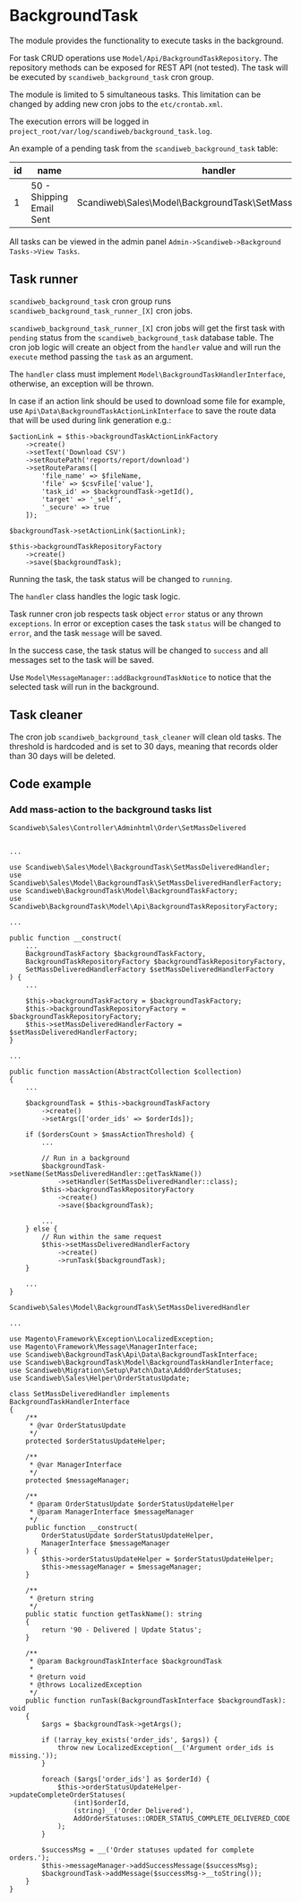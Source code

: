 # BackgroundTask

The module provides the functionality to execute tasks in the background.

For task CRUD operations use `Model/Api/BackgroundTaskRepository`.
The repository methods can be exposed for REST API (not tested).
The task will be executed by `scandiweb_background_task` cron group.

The module is limited to 5 simultaneous tasks. 
This limitation can be changed by adding new cron jobs to the `etc/crontab.xml`.

The execution errors will be logged in `project_root/var/log/scandiweb/background_task.log`.

An example of a pending task from the `scandiweb_background_task` table:

| id  | name                     | handler                                                    | args        | status  | messages | created_at          | executed_at | finished_at  | action_link                                         |
|-----|--------------------------|------------------------------------------------------------|-------------|---------|----------|---------------------|-------------|--------------|-----------------------------------------------------|
| 1   | 50 - Shipping Email Sent | Scandiweb\Sales\Model\BackgroundTask\SetMassShippedHandler | ["357028"]  | pending | [NULL]   | 2022-04-05 14:11:31 | [NULL]      | [NULL]       | {"text":null,"route_path":null,"route_params":null} |

All tasks can be viewed in the admin panel `Admin->Scandiweb->Background Tasks->View Tasks`.

## Task runner
`scandiweb_background_task` cron group runs `scandiweb_background_task_runner_[X]` cron jobs.

`scandiweb_background_task_runner_[X]` cron jobs will get the first task with `pending` status 
from the `scandiweb_background_task` database table. The cron job logic will create an object from the `handler`
value and will run the `execute` method passing the `task` as an argument. 

The `handler` class must implement `Model\BackgroundTaskHandlerInterface`, otherwise, an exception
will be thrown. 

In case if an action link should be used to download some file for example, use `Api\Data\BackgroundTaskActionLinkInterface`
to save the route data that will be used during link generation e.g.:
```injectablephp
$actionLink = $this->backgroundTaskActionLinkFactory
    ->create()
    ->setText('Download CSV')
    ->setRoutePath('reports/report/download')
    ->setRouteParams([
        'file_name' => $fileName,
        'file' => $csvFile['value'],
        'task_id' => $backgroundTask->getId(),
        'target' => '_self',
        '_secure' => true
    ]);

$backgroundTask->setActionLink($actionLink);

$this->backgroundTaskRepositoryFactory
    ->create()
    ->save($backgroundTask);
```

Running the task, the task status will be changed to `running`.

The `handler` class handles the logic task logic. 

Task runner cron job respects task object `error` status or any thrown `exceptions`. 
In error or exception cases the task `status` will be changed to `error`, and the task `message` will be saved. 

In the success case, the task status will be changed to `success` and all messages set to the task will be saved.

Use `Model\MessageManager::addBackgroundTaskNotice`
to notice that the selected task will run in the background.

## Task cleaner
The cron job `scandiweb_background_task_cleaner` will clean old tasks. 
The threshold is hardcoded and is set to 30 days, meaning that records older than 30 days will be deleted.

## Code example
### Add mass-action to the background tasks list
`Scandiweb\Sales\Controller\Adminhtml\Order\SetMassDelivered`
```injectablephp

...

use Scandiweb\Sales\Model\BackgroundTask\SetMassDeliveredHandler;
use Scandiweb\Sales\Model\BackgroundTask\SetMassDeliveredHandlerFactory;
use Scandiweb\BackgroundTask\Model\BackgroundTaskFactory;
use Scandiweb\BackgroundTask\Model\Api\BackgroundTaskRepositoryFactory;

...

public function __construct(
    ...
    BackgroundTaskFactory $backgroundTaskFactory,
    BackgroundTaskRepositoryFactory $backgroundTaskRepositoryFactory,
    SetMassDeliveredHandlerFactory $setMassDeliveredHandlerFactory
) {
    ...
    
    $this->backgroundTaskFactory = $backgroundTaskFactory;
    $this->backgroundTaskRepositoryFactory = $backgroundTaskRepositoryFactory;
    $this->setMassDeliveredHandlerFactory = $setMassDeliveredHandlerFactory;
}

...

public function massAction(AbstractCollection $collection)
{
    ...
    
    $backgroundTask = $this->backgroundTaskFactory
        ->create()
        ->setArgs(['order_ids' => $orderIds]);

    if ($ordersCount > $massActionThreshold) {
        ...
        
        // Run in a background
        $backgroundTask->setName(SetMassDeliveredHandler::getTaskName())
            ->setHandler(SetMassDeliveredHandler::class);
        $this->backgroundTaskRepositoryFactory
            ->create()
            ->save($backgroundTask);

        ...
    } else {
        // Run within the same request
        $this->setMassDeliveredHandlerFactory
            ->create()
            ->runTask($backgroundTask);
    }

    ...
}
```
`Scandiweb\Sales\Model\BackgroundTask\SetMassDeliveredHandler`
```injectablephp
...

use Magento\Framework\Exception\LocalizedException;
use Magento\Framework\Message\ManagerInterface;
use Scandiweb\BackgroundTask\Api\Data\BackgroundTaskInterface;
use Scandiweb\BackgroundTask\Model\BackgroundTaskHandlerInterface;
use Scandiweb\Migration\Setup\Patch\Data\AddOrderStatuses;
use Scandiweb\Sales\Helper\OrderStatusUpdate;

class SetMassDeliveredHandler implements BackgroundTaskHandlerInterface
{
    /**
     * @var OrderStatusUpdate
     */
    protected $orderStatusUpdateHelper;

    /**
     * @var ManagerInterface
     */
    protected $messageManager;

    /**
     * @param OrderStatusUpdate $orderStatusUpdateHelper
     * @param ManagerInterface $messageManager
     */
    public function __construct(
        OrderStatusUpdate $orderStatusUpdateHelper,
        ManagerInterface $messageManager
    ) {
        $this->orderStatusUpdateHelper = $orderStatusUpdateHelper;
        $this->messageManager = $messageManager;
    }

    /**
     * @return string
     */
    public static function getTaskName(): string
    {
        return '90 - Delivered | Update Status';
    }

    /**
     * @param BackgroundTaskInterface $backgroundTask
     *
     * @return void
     * @throws LocalizedException
     */
    public function runTask(BackgroundTaskInterface $backgroundTask): void
    {
        $args = $backgroundTask->getArgs();

        if (!array_key_exists('order_ids', $args)) {
            throw new LocalizedException(__('Argument order_ids is missing.'));
        }

        foreach ($args['order_ids'] as $orderId) {
            $this->orderStatusUpdateHelper->updateCompleteOrderStatuses(
                (int)$orderId,
                (string)__('Order Delivered'),
                AddOrderStatuses::ORDER_STATUS_COMPLETE_DELIVERED_CODE
            );
        }

        $successMsg = __('Order statuses updated for complete orders.');
        $this->messageManager->addSuccessMessage($successMsg);
        $backgroundTask->addMessage($successMsg->__toString());
    }
}
```